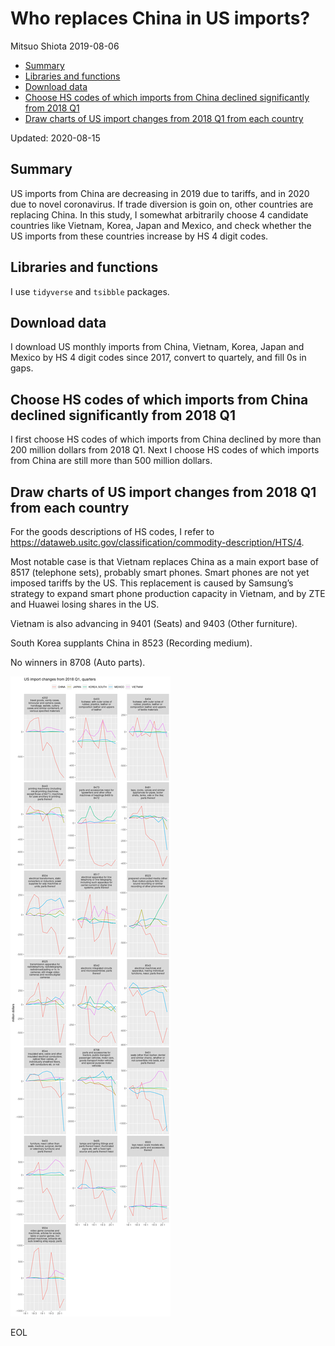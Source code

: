 Who replaces China in US imports?
================
Mitsuo Shiota
2019-08-06

  - [Summary](#summary)
  - [Libraries and functions](#libraries-and-functions)
  - [Download data](#download-data)
  - [Choose HS codes of which imports from China declined significantly
    from 2018
    Q1](#choose-hs-codes-of-which-imports-from-china-declined-significantly-from-2018-q1)
  - [Draw charts of US import changes from 2018 Q1 from each
    country](#draw-charts-of-us-import-changes-from-2018-q1-from-each-country)

Updated: 2020-08-15

## Summary

US imports from China are decreasing in 2019 due to tariffs, and in 2020
due to novel coronavirus. If trade diversion is goin on, other countries
are replacing China. In this study, I somewhat arbitrarily choose 4
candidate countries like Vietnam, Korea, Japan and Mexico, and check
whether the US imports from these countries increase by HS 4 digit
codes.

## Libraries and functions

I use `tidyverse` and `tsibble` packages.

## Download data

I download US monthly imports from China, Vietnam, Korea, Japan and
Mexico by HS 4 digit codes since 2017, convert to quartely, and fill 0s
in gaps.

## Choose HS codes of which imports from China declined significantly from 2018 Q1

I first choose HS codes of which imports from China declined by more
than 200 million dollars from 2018 Q1. Next I choose HS codes of which
imports from China are still more than 500 million dollars.

## Draw charts of US import changes from 2018 Q1 from each country

For the goods descriptions of HS codes, I refer to
<https://dataweb.usitc.gov/classification/commodity-description/HTS/4>.

Most notable case is that Vietnam replaces China as a main export base
of 8517 (telephone sets), probably smart phones. Smart phones are not
yet imposed tariffs by the US. This replacement is caused by Samsung’s
strategy to expand smart phone production capacity in Vietnam, and by
ZTE and Huawei losing shares in the US.

Vietnam is also advancing in 9401 (Seats) and 9403 (Other furniture).

South Korea supplants China in 8523 (Recording medium).

No winners in 8708 (Auto parts).

![](Trade-diversion_files/figure-gfm/draw_charts-1.png)<!-- -->

EOL

